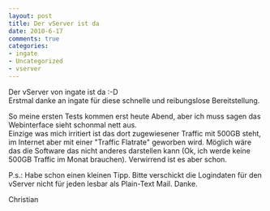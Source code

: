 ```yaml
--- 
layout: post
title: Der vServer ist da
date: 2010-6-17
comments: true
categories: 
- ingate
- Uncategorized
- vserver
---
```

<div>Der vServer von ingate ist da :-D</div>
<div>Erstmal danke an ingate für diese schnelle und reibungslose Bereitstellung.</div>
<p />
<div>So meine ersten Tests kommen erst heute Abend, aber ich muss sagen das Webinterface sieht schonmal nett aus.</div>
<div>Einzige was mich irritiert ist das dort zugewiesener Traffic mit 500GB steht, im Internet aber mit einer "Traffic Flatrate" geworben wird. Möglich wäre das die Software das nicht anderes darstellen kann (Ok, ich werde keine 500GB Traffic im Monat brauchen). Verwirrend ist es aber schon.</div>
<p />
<div>P.s.: Habe schon einen kleinen Tipp. Bitte verschickt die Logindaten für den vServer nicht für jeden lesbar als Plain-Text Mail. Danke.</div>
<p />
<div>Christian</div>
